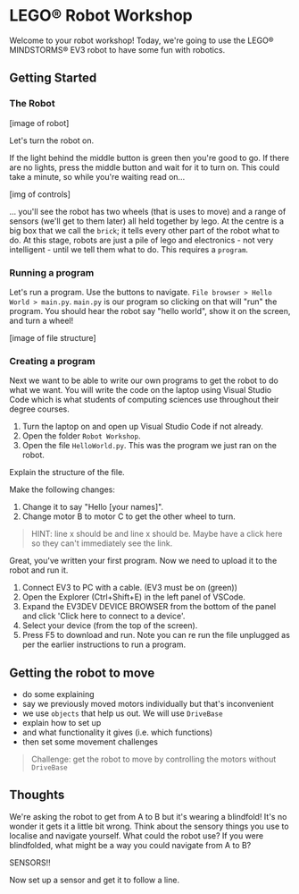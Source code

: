 # LEGO® Robot Workshop

Welcome to your robot workshop! Today, we're going to use the LEGO® MINDSTORMS® EV3 robot to have some fun with robotics.

## Getting Started
### The Robot
[image of robot]

Let's turn the robot on. 

If the light behind the middle button is green then you're good to go. If there are no lights, press the middle button and wait for it to turn on. This could take a minute, so while you're waiting read on...

[img of controls]

... you'll see the robot has two wheels (that is uses to move) and a range of sensors (we'll get to them later) all held together by lego. At the centre is a big box that we call the `brick`; it tells every other part of the robot what to do. At this stage, robots are just a pile of lego and electronics - not very intelligent - until we tell them what to do. This requires a `program`. 

### Running a program
Let's run a program.
Use the buttons to navigate. `File browser > Hello World > main.py`. `main.py` is our program so clicking on that will "run" the program. You should hear the robot say "hello world", show it on the screen, and turn a wheel!

[image of file structure]

### Creating a program
Next we want to be able to write our own programs to get the robot to do what we want. You will write the code on the laptop using Visual Studio Code which is what students of computing sciences use throughout their degree courses.

1. Turn the laptop on and open up Visual Studio Code if not already.
1. Open the folder `Robot Workshop`.
1. Open the file `HelloWorld.py`. This was the program we just ran on the robot.

Explain the structure of the file.

Make the following changes:

1. Change it to say "Hello [your names]".
1. Change motor B to motor C to get the other wheel to turn.

> HINT: line x should be and line x should be. Maybe have a click here so they can't immediately see the link.

Great, you've written your first program. Now we need to upload it to the robot and run it.

1. Connect EV3 to PC with a cable. (EV3 must be on (green))
1. Open the Explorer (Ctrl+Shift+E) in the left panel of VSCode.
1. Expand the EV3DEV DEVICE BROWSER from the bottom of the panel and click 'Click here to connect to a device'.
1. Select your device (from the top of the screen).
1. Press F5 to download and run. Note you can re run the file unplugged as per the earlier instructions to run a program.

## Getting the robot to move

- do some explaining
- say we previously moved motors individually but that's inconvenient
- we use `objects` that help us out. We will use `DriveBase`
- explain how to set up
- and what functionality it gives (i.e. which functions)
- then set some movement challenges

> Challenge: get the robot to move by controlling the motors without `DriveBase`


## Thoughts

We're asking the robot to get from A to B but it's wearing a blindfold! It's no wonder it gets it a little bit wrong. Think about the sensory things you use to localise and navigate yourself. What could the robot use? If you were blindfolded, what might be a way you could navigate from A to B?

SENSORS!!

Now set up a sensor and get it to follow a line.